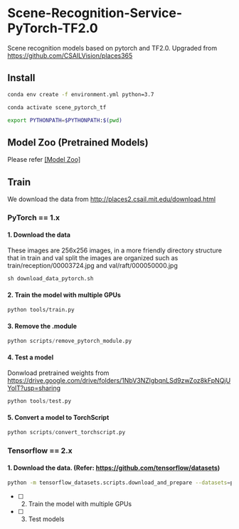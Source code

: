 # Scene-Recognition-Service-PyTorch-TF2.0

Scene recognition models based on pytorch and TF2.0. Upgraded from https://github.com/CSAILVision/places365

## Install

```bash
conda env create -f environment.yml python=3.7

conda activate scene_pytorch_tf

export PYTHONPATH=$PYTHONPATH:$(pwd)
```

## Model Zoo (Pretrained Models)

Please refer [[Model Zoo]](model_zoo.md)

## Train

We download the data from http://places2.csail.mit.edu/download.html

### PyTorch == 1.x

#### 1. Download the data

These images are 256x256 images, in a more friendly directory structure that in train and val split the images are organized such as train/reception/00003724.jpg and val/raft/000050000.jpg

```python
sh download_data_pytorch.sh
```

#### 2. Train the model with multiple GPUs

```bash
python tools/train.py
```

#### 3. Remove the .module

```python
python scripts/remove_pytorch_module.py
```

#### 4. Test a model

Donwload pretrained weights from https://drive.google.com/drive/folders/1NbV3NZlgbqnLSd9zwZoz8kFpNQjUYolT?usp=sharing

```python
python tools/test.py
```

#### 5. Convert a model to TorchScript

```python
python scripts/convert_torchscript.py
```

### Tensorflow == 2.x

#### 1. Download the data. (Refer: https://github.com/tensorflow/datasets)

```bash
python -m tensorflow_datasets.scripts.download_and_prepare --datasets=places365_small
```

- [ ] 2. Train the model with multiple GPUs

- [ ] 3. Test models
